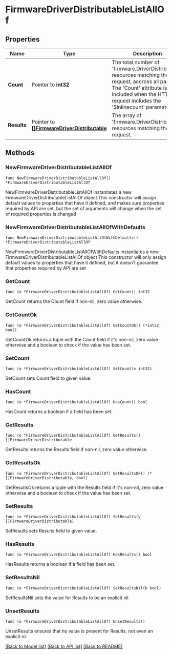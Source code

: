 # FirmwareDriverDistributableListAllOf

## Properties

Name | Type | Description | Notes
------------ | ------------- | ------------- | -------------
**Count** | Pointer to **int32** | The total number of &#39;firmware.DriverDistributable&#39; resources matching the request, accross all pages. The &#39;Count&#39; attribute is included when the HTTP GET request includes the &#39;$inlinecount&#39; parameter. | [optional] 
**Results** | Pointer to [**[]FirmwareDriverDistributable**](firmware.DriverDistributable.md) | The array of &#39;firmware.DriverDistributable&#39; resources matching the request. | [optional] 

## Methods

### NewFirmwareDriverDistributableListAllOf

`func NewFirmwareDriverDistributableListAllOf() *FirmwareDriverDistributableListAllOf`

NewFirmwareDriverDistributableListAllOf instantiates a new FirmwareDriverDistributableListAllOf object
This constructor will assign default values to properties that have it defined,
and makes sure properties required by API are set, but the set of arguments
will change when the set of required properties is changed

### NewFirmwareDriverDistributableListAllOfWithDefaults

`func NewFirmwareDriverDistributableListAllOfWithDefaults() *FirmwareDriverDistributableListAllOf`

NewFirmwareDriverDistributableListAllOfWithDefaults instantiates a new FirmwareDriverDistributableListAllOf object
This constructor will only assign default values to properties that have it defined,
but it doesn't guarantee that properties required by API are set

### GetCount

`func (o *FirmwareDriverDistributableListAllOf) GetCount() int32`

GetCount returns the Count field if non-nil, zero value otherwise.

### GetCountOk

`func (o *FirmwareDriverDistributableListAllOf) GetCountOk() (*int32, bool)`

GetCountOk returns a tuple with the Count field if it's non-nil, zero value otherwise
and a boolean to check if the value has been set.

### SetCount

`func (o *FirmwareDriverDistributableListAllOf) SetCount(v int32)`

SetCount sets Count field to given value.

### HasCount

`func (o *FirmwareDriverDistributableListAllOf) HasCount() bool`

HasCount returns a boolean if a field has been set.

### GetResults

`func (o *FirmwareDriverDistributableListAllOf) GetResults() []FirmwareDriverDistributable`

GetResults returns the Results field if non-nil, zero value otherwise.

### GetResultsOk

`func (o *FirmwareDriverDistributableListAllOf) GetResultsOk() (*[]FirmwareDriverDistributable, bool)`

GetResultsOk returns a tuple with the Results field if it's non-nil, zero value otherwise
and a boolean to check if the value has been set.

### SetResults

`func (o *FirmwareDriverDistributableListAllOf) SetResults(v []FirmwareDriverDistributable)`

SetResults sets Results field to given value.

### HasResults

`func (o *FirmwareDriverDistributableListAllOf) HasResults() bool`

HasResults returns a boolean if a field has been set.

### SetResultsNil

`func (o *FirmwareDriverDistributableListAllOf) SetResultsNil(b bool)`

 SetResultsNil sets the value for Results to be an explicit nil

### UnsetResults
`func (o *FirmwareDriverDistributableListAllOf) UnsetResults()`

UnsetResults ensures that no value is present for Results, not even an explicit nil

[[Back to Model list]](../README.md#documentation-for-models) [[Back to API list]](../README.md#documentation-for-api-endpoints) [[Back to README]](../README.md)


